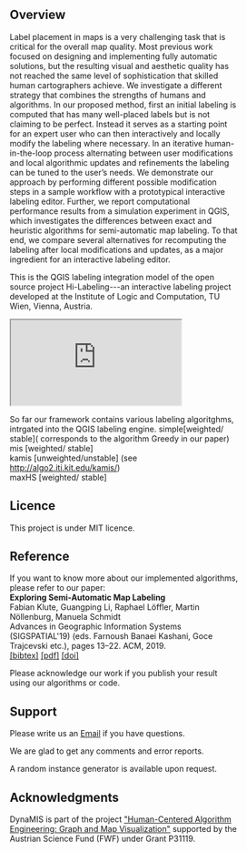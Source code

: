 <script src="https://cdn.mathjax.org/mathjax/latest/MathJax.js?config=TeX-AMS-MML_HTMLorMML" type="text/javascript"></script>
<style>
* {
  box-sizing: border-box;
}

.column {
  float: left;
  width: 50%;
  padding: 5px;
}

/* Clearfix (clear floats) */
.row::after {
  content: "";
  clear: both;
  display: table;
}
</style>

## Overview
Label placement in maps is a very challenging task that is critical for the overall map quality.
Most previous work focused on designing and implementing fully automatic solutions, but the
resulting visual and aesthetic quality has not reached the same level of sophistication that skilled
human cartographers achieve. 
We investigate a different strategy that combines the strengths of
humans and algorithms. 
In our proposed method, first an initial labeling is computed that has
many well-placed labels but is not claiming to be perfect. 
Instead it serves as a starting point for
an expert user who can then interactively and locally modify the labeling where necessary. In an
iterative human-in-the-loop process alternating between user modifications and local algorithmic
updates and refinements the labeling can be tuned to the user’s needs.
We demonstrate our approach by performing different possible modification steps in a sample
workflow with a prototypical interactive labeling editor. Further, we report computational
performance results from a simulation experiment in QGIS, which investigates the differences
between exact and heuristic algorithms for semi-automatic map labeling. 
To that end, we compare several alternatives for recomputing the labeling after local modifications and updates,
as a major ingredient for an interactive labeling editor.


This is the QGIS labeling integration model of the open source project Hi-Labeling---an interactive labeling project developed at the  Institute of Logic and Computation, TU Wien, Vienna, Austria.

<iframe src="https://www.youtube.com/embed/1yXoEF6kSD8,frameborder="0" allowfullscreen></iframe>

So far our framework contains various labeling algoritghms, intrgated into the QGIS labeling engine.
simple[weighted/ stable]( corresponds to the algorithm Greedy in our paper)<br /> 
 mis [weighted/ stable]<br /> 
 kamis [unweighted/unstable] (see http://algo2.iti.kit.edu/kamis/)<br /> 
 maxHS [weighted/ stable]<br /> 
 






## Licence

This project is under MIT licence. 
## Reference
If you want to know more about our implemented algorithms, please refer to our paper:<br>
**Exploring Semi-Automatic Map Labeling**<br>
Fabian Klute, Guangping Li, Raphael Löffler, Martin Nöllenburg, Manuela Schmidt<br>
Advances in Geographic Information Systems (SIGSPATIAL'19) (eds. Farnoush Banaei Kashani, Goce Trajcevski etc.), pages 13–22. ACM, 2019.<br>
[[bibtex]](https://www.ac.tuwien.ac.at/publications/fs-esl-19?file=../../publications/noellenburg-ac-web.bib) [[pdf]](https://arxiv.org/abs/1910.07799) [[doi]](https://dx.doi.org/10.1145/3347146.3359359)


Please acknowledge our work if you publish your result using our algorithms or code.


## Support
Please write us an [Email](mailto:guangping@ac.tuwien.ac.at) if you have questions.

We are glad to get any comments and error reports.

A random instance generator is available upon request.
## Acknowledgments
DynaMIS is part of the project ["Human-Centered Algorithm Engineering: Graph and Map Visualization"](https://www.ac.tuwien.ac.at/research/humalgo/) supported by the Austrian Science Fund (FWF) under Grant P31119.

